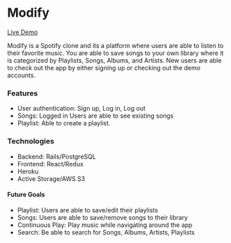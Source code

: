 # Modify

[Live Demo](https://spotify-modify.herokuapp.com/#/)

Modify is a Spotify clone and its a platform where users are able to listen to their favorite music.
You are able to save songs to your own library where it is categorized by Playlists, Songs, Albums, and Artists.
New users are able to check out the app by either signing up or checking out the demo accounts.


### Features
  * User authentication: Sign up, Log in, Log out
  * Songs: Logged in Users are able to see existing songs
  * Playlist: Able to create a playlist.

### Technologies
 * Backend: Rails/PostgreSQL
 * Frontend: React/Redux
 * Heroku
 * Active Storage/AWS S3
  
#### Future Goals
  * Playlist: Users are able to save/edit their playlists
  * Songs: Users are able to save/remove songs to their library
  * Continuous Play: Play music while navigating around the app
  * Search: Be able to search for Songs, Albums, Artists, Playlists
